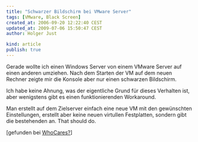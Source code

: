 ```yaml
---
title: "Schwarzer Bildschirm bei VMware Server"
tags: [VMware, Black Screen]
created_at: 2006-09-20 12:22:40 CEST
updated_at: 2009-07-06 15:50:47 CEST
author: Holger Just

kind: article
publish: true
---
```


Gerade wollte ich einen Windows Server von einem VMware Server auf einen anderen umziehen. Nach dem Starten der VM auf dem neuen Rechner zeigte mir die Konsole aber nur einen schwarzen Bildschirm.

Ich habe keine Ahnung, was der eigentliche Grund für dieses Verhalten ist, aber wenigstens gibt es einen funktionierenden Workaround.

Man erstellt auf dem Zielserver einfach eine neue VM mit den gewünschten Einstellungen, erstellt aber keine neuen virtullen Festplatten, sondern gibt die bestehenden an. That should do.

[gefunden bei [WhoCares?](http://whocares.de/2006/08/13/successful-migration-to-vmware-server-anyone/)]